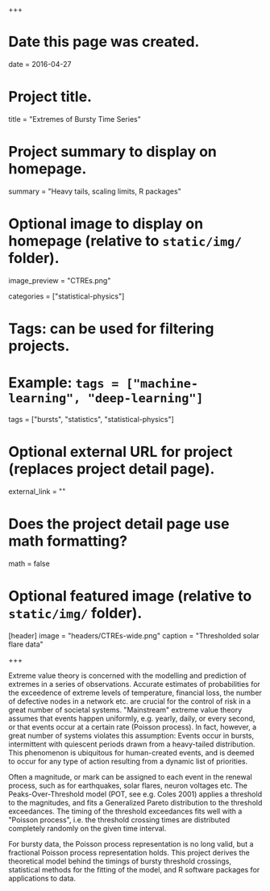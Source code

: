 +++
# Date this page was created.
date = 2016-04-27

# Project title.
title = "Extremes of Bursty Time Series"

# Project summary to display on homepage.
summary = "Heavy tails, scaling limits, R packages"

# Optional image to display on homepage (relative to `static/img/` folder).
image_preview = "CTREs.png"

categories = ["statistical-physics"]
# Tags: can be used for filtering projects.
# Example: `tags = ["machine-learning", "deep-learning"]`
tags = ["bursts", "statistics", "statistical-physics"]

# Optional external URL for project (replaces project detail page).
external_link = ""

# Does the project detail page use math formatting?
math = false

# Optional featured image (relative to `static/img/` folder).
[header]
image = "headers/CTREs-wide.png"
caption = "Thresholded solar flare data"

+++

Extreme value theory is concerned with the modelling and prediction of extremes in a series of observations.
Accurate estimates of probabilities for the exceedence of extreme levels of temperature, financial loss, the
number of defective nodes in a network etc. are crucial for the control of risk in a great number of societal
systems.
"Mainstream" extreme value theory assumes that events happen uniformly, e.g. yearly, daily, or every second,
or that events occur at a certain rate (Poisson process). In fact, however, a great number of systems violates this
assumption: Events occur in bursts, intermittent with quiescent periods drawn from a heavy-tailed distribution.
This phenomenon is ubiquitous for human-created events, and is deemed to occur for any type of action
resulting from a dynamic list of priorities.

Often a magnitude, or mark can be assigned to each event in the renewal 
process, such as for earthquakes, solar flares, neuron voltages etc. The 
Peaks-Over-Threshold model (POT, see e.g. Coles 2001) applies a threshold to 
the magnitudes, and fits a Generalized Pareto distribution to the threshold 
exceedances. The timing of the threshold exceedances fits well with a 
"Poisson process", i.e. the threshold crossing times are distributed 
completely randomly on the given time interval. 

For bursty data, the Poisson process representation is no long valid, but a 
fractional Poisson process representation holds. This project derives the 
theoretical model behind the timings of bursty threshold crossings, 
statistical methods for the fitting of the model, and R software packages for
applications to data. 
